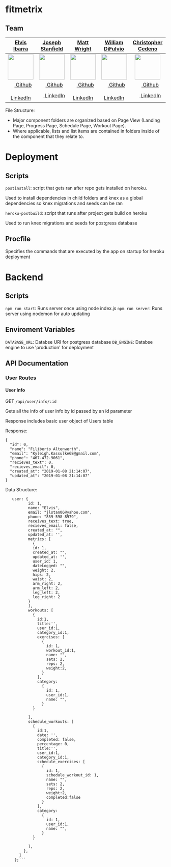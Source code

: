 # fitmetrix

## Team
|   [**Elvis Ibarra**](https://github.com/ielvisd)  |   [**Joseph Stanfield**](https://github.com/CookieMonsta89)   |    [**Matt Wright**](https://github.com/mattwright42)    |   [**William DiFulvio**](https://github.com/Wdifulvio523)  |     [**Christopher Cedeno**](https://github.com/reynld)
|:----------------:|:----------------:|:---------------:|:---------------:|:---------------:|
| [<img src="https://avatars0.githubusercontent.com/u/27535087?s=80" width="80">](https://github.com/ielvisd) | [<img src="https://avatars3.githubusercontent.com/u/20689379?s=80" width="80">](https://github.com/CookieMonsta89)  | [<img src="https://avatars3.githubusercontent.com/u/41647189?s=80" width="80">](https://github.com/mattwright42) | [<img src="https://avatars3.githubusercontent.com/u/38021468?s=80" width="80">](https://github.com/Wdifulvio523) | [<img src="https://avatars2.githubusercontent.com/u/29667816?s=80" width="80">](https://github.com/reynld) |
| [<img src="https://github.com/favicon.ico" width="15"> Github](https://github.com/ielvisd)  |  [<img src="https://github.com/favicon.ico" width="15"> Github](https://github.com/CookieMonsta89) | [<img src="https://github.com/favicon.ico" width="15"> Github](https://github.com/mattwright42)  | [<img src="https://github.com/favicon.ico" width="15"> Github](https://github.com/Wdifulvio523) | [<img src="https://github.com/favicon.ico" width="15"> Github](https://github.com/reynld) |
| [ <img src="https://static.licdn.com/sc/h/al2o9zrvru7aqj8e1x2rzsrca" width="15"> LinkedIn](https://www.linkedin.com/in/ielvis/) | [ <img src="https://static.licdn.com/sc/h/al2o9zrvru7aqj8e1x2rzsrca" width="15"> LinkedIn](https://www.linkedin.com/in/joseph-stanfield-4a83a757/) | [ <img src="https://static.licdn.com/sc/h/al2o9zrvru7aqj8e1x2rzsrca" width="15"> LinkedIn](https://www.linkedin.com/in/matthew-wright-945472a1/) | [ <img src="https://static.licdn.com/sc/h/al2o9zrvru7aqj8e1x2rzsrca" width="15"> LinkedIn](https://www.linkedin.com/in/william-difulvio) | [ <img src="https://static.licdn.com/sc/h/al2o9zrvru7aqj8e1x2rzsrca" width="15"> LinkedIn](https://www.linkedin.com/in/reynld/) |

File Structure:
- Major component folders are organized based on Page View (Landing Page, Progress Page, Schedule Page, Workout Page).
- Where applicable, lists and list items are contained in folders inside of the component that they relate to.

# Deployment

## Scripts
`postinstall`: script that gets ran after repo gets installed on heroku. 

Used to install dependencies in child folders and knex as a global dependencies so knex migrations and seeds can be ran

`heroku-postbuild`: script that runs after project gets build on heroku

Used to run knex migrations and seeds for postgress database

## Procfile

Specifies the commands that are executed by the app on startup for heroku deployment


# Backend

## Scripts
`npm run start`: Runs server once using node index.js
`npm run server`: Runs server using nodemon for auto updating

## Enviroment Variables
`DATABASE_URL`: Databse URI for postgress database
`DB_ENGINE`: Databse engine to use 'production' for deployment

## API Documentation

### User Routes

#### User Info
GET `/api/user/info/:id`

Gets all the info of user info by id passed by an id parameter

Response includes basic user object of Users table

Response:

```
{
  "id": 0,
  "name": "Filiberto Altenwerth",
  "email": "Kyleigh.Kassulke68@gmail.com",
  "phone": "467-472-9061",
  "recieves_text": 0,
  "recieves_email": 0,
  "created_at": "2019-01-08 21:14:07",
  "updated_at": "2019-01-08 21:14:07"
}
```

Data Structure:
```
   user: {
          id: 1,
          name: "Elvis",
          email: "jlstan06@yahoo.com",
          phone: "859-598-8979",
          receives_text: true,
          recieves_email: false,
          created_at: "", 
          updated_at: '',
          metrics: [
            {
            id: 1,
            created_at: "", 
            updated_at: '',
            user_id: 1,
            dateLogged: "",
            weight: 2,
            hips: 2,
            waist: 2,
            arm_right: 2,
            arm_left: 2,
            leg_left: 2,
            leg_right: 2
          }
          ],
          workouts: [
            {
              id:1,
              title:'',
              user_id:1,
              category_id:1,
              exercises: [
                {
                  id: 1,
                  workout_id:1,
                  name: "",
                  sets: 2, 
                  reps: 2,
                  weight:2,
                }
              ],
              category: 
                {
                  id: 1,
                  user_id:1,
                  name: "",
                }
            }

          ],
          schedule_workouts: [
            {
              id:1,
              date: '',
              completed: false,
              percentage: 0,
              title:'',
              user_id:1,
              category_id:1,
              schedule_exercises: [
                {
                  id: 1,
                  schedule_workout_id: 1,
                  name: "",
                  sets: 2, 
                  reps: 2,
                  weight:2,
                  completed:false
                }
              ],
              category: 
                {
                  id: 1,
                  user_id:1,
                  name: "",
                }
            }

          ],
        }, 
      ]
    };```